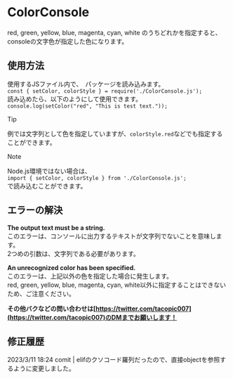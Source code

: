 # ColorConsole
red, green, yellow, blue, magenta, cyan, white のうちどれかを指定すると、consoleの文字色が指定した色になります。  
  
## 使用方法
使用するJSファイル内で、　パッケージを読み込みます。  
```const { setColor, colorStyle } = require('./ColorConsole.js');```  
読み込めたら、以下のようにして使用できます。  
```console.log(setColor("red", "This is test text."));```  
> [!TIP]
> 例では文字列として色を指定していますが、`colorStyle.red`などでも指定することができます。

> [!NOTE]
> Node.js環境ではない場合は、  
> ```import { setColor, colorStyle } from './ColorConsole.js';```  
> で読み込むことができます。

## エラーの解決
**The output text must be a string.**  
このエラーは、コンソールに出力するテキストが文字列でないことを意味します。  
2つめの引数は、文字列である必要があります。  
  
**An unrecognized color has been specified.**  
このエラーは、上記以外の色を指定した場合に発生します。  
red, green, yellow, blue, magenta, cyan, white以外に指定することはできないため、ご注意ください。  
  
**その他バクなどの問い合わせは[https://twitter.com/tacopic007](https://twitter.com/tacopic007)のDMまでお願いします！**

## 修正履歴
2023/3/11 18:24 comit | elifのクソコード羅列だったので、直接objectを参照するように変更しました。
